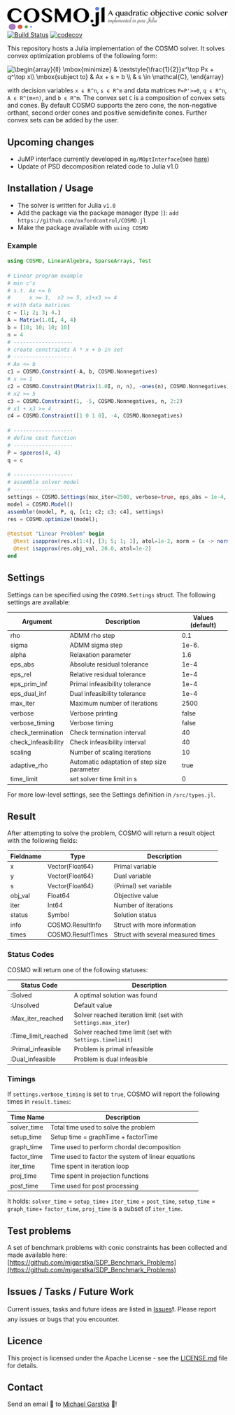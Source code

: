 ![COSMO Logo](https://github.com/migarstka/COSMO_assets/blob/master/COSMO_logo.png)
[![Build Status](https://travis-ci.org/oxfordcontrol/COSMO.jl.svg?branch=master)](https://travis-ci.org/oxfordcontrol/COSMO.jl)
[![codecov](https://codecov.io/gh/oxfordcontrol/COSMO.jl/branch/master/graph/badge.svg)](https://codecov.io/gh/oxfordcontrol/COSMO.jl)

This repository hosts a Julia implementation of the COSMO solver. It solves convex optimization problems of the following form:

<img src="https://latex.codecogs.com/gif.latex?\begin{array}{ll}&space;\mbox{minimize}&space;&&space;\textstyle{\frac{1}{2}}x^\top&space;Px&space;&plus;&space;q^\top&space;x\\&space;\mbox{subject&space;to}&space;&&space;Ax&space;&plus;&space;s&space;=&space;b&space;\\&space;&&space;s&space;\in&space;\mathcal{C},&space;\end{array}" title="\begin{array}{ll} \mbox{minimize} & \textstyle{\frac{1}{2}}x^\top Px + q^\top x\\ \mbox{subject to} & Ax + s = b \\ & s \in \mathcal{C}, \end{array}" />

with decision variables `x ϵ R^n`, `s ϵ R^m` and data matrices `P=P'>=0`, `q ϵ R^n`, `A ϵ R^(m×n)`, and `b ϵ R^m`. The convex set `C` is a composition of convex sets and cones. By default COSMO supports the zero cone, the non-negative orthant, second order cones and positive semidefinite cones. Further convex sets can be added by the user.

## Upcoming changes
- JuMP interface currently developed in `mg/MOptInterface`(see [here](https://github.com/oxfordcontrol/COSMO.jl/issues/56))
- Update of PSD decomposition related code to Julia v1.0

## Installation / Usage
- The solver is written for Julia `v1.0`
- Add the package via the package manager (type `]`): `add https://github.com/oxfordcontrol/COSMO.jl`
- Make the package available with `using COSMO`

### Example
```julia
using COSMO, LinearAlgebra, SparseArrays, Test

# Linear program example
# min c'x
# s.t. Ax <= b
#      x >= 1,  x2 >= 5, x1+x3 >= 4
# with data matrices
c = [1; 2; 3; 4.]
A = Matrix(1.0I, 4, 4)
b = [10; 10; 10; 10]
n = 4
# -------------------
# create constraints A * x + b in set
# -------------------
# Ax <= b
c1 = COSMO.Constraint(-A, b, COSMO.Nonnegatives)
# x >= 1
c2 = COSMO.Constraint(Matrix(1.0I, n, n), -ones(n), COSMO.Nonnegatives)
# x2 >= 5
c3 = COSMO.Constraint(1, -5, COSMO.Nonnegatives, n, 2:2)
# x1 + x3 >= 4
c4 = COSMO.Constraint([1 0 1 0], -4, COSMO.Nonnegatives)

# -------------------
# define cost function
# -------------------
P = spzeros(4, 4)
q = c

# -------------------
# assemble solver model
# -------------------
settings = COSMO.Settings(max_iter=2500, verbose=true, eps_abs = 1e-4, eps_rel = 1e-5)
model = COSMO.Model()
assemble!(model, P, q, [c1; c2; c3; c4], settings)
res = COSMO.optimize!(model);

@testset "Linear Problem" begin
  @test isapprox(res.x[1:4], [3; 5; 1; 1], atol=1e-2, norm = (x -> norm(x, Inf)))
  @test isapprox(res.obj_val, 20.0, atol=1e-2)
end
```


## Settings
Settings can be specified using the `COSMO.Settings` struct. The following settings are available:

Argument | Description | Values (default)
--- | --- | ---
rho | ADMM rho step | 0.1
sigma | ADMM sigma step | 1e-6.
alpha | Relaxation parameter | 1.6
eps_abs | Absolute residual tolerance | 1e-4
eps_rel | Relative residual tolerance | 1e-4
eps_prim_inf | Primal infeasibility tolerance | 1e-4
eps_dual_inf | Dual infeasibility tolerance | 1e-4
max_iter | Maximum number of iterations | 2500
verbose | Verbose printing | false
verbose_timing | Verbose timing | false
check_termination | Check termination interval | 40
check_infeasibility | Check infeasibility interval | 40
scaling | Number of scaling iterations | 10
adaptive_rho | Automatic adaptation of step size parameter | true
time_limit | set solver time limit in s | 0

For more low-level settings, see the Settings definition in `/src/types.jl`.

## Result
After attempting to solve the problem, COSMO will return a result object with the following fields:

Fieldname | Type | Description
---  | --- | ---
x | Vector{Float64}| Primal variable
y | Vector{Float64}| Dual variable
s | Vector{Float64}| (Primal) set variable
obj_val | Float64 | Objective value
iter | Int64 | Number of iterations
status | Symbol | Solution status
info | COSMO.ResultInfo | Struct with more information
times | COSMO.ResultTimes | Struct with several measured times

### Status Codes
COSMO will return one of the following statuses:

Status Code  | Description
---  | ---
:Solved | A optimal solution was found
:Unsolved | Default value
:Max_iter_reached | Solver reached iteration limit (set with `Settings.max_iter`)
:Time_limit_reached | Solver reached time limit (set with `Settings.timelimit`)
:Primal_infeasible | Problem is primal infeasible
:Dual_infeasible | Problem is dual infeasible


### Timings
If `settings.verbose_timing` is set to `true`, COSMO will report the following times in `result.times`:

Time Name  | Description
---  | ---
solver_time | Total time used to solve the problem
setup_time | Setup time = graphTime + factorTime
graph_time | Time used to perform chordal decomposition
factor_time | Time used to factor the system of linear equations
iter_time | Time spent in iteration loop
proj_time | Time spent in projection functions
post_time | Time used for post processing

It holds:
`solver_time` = `setup_time`+ `iter_time` + `post_time`,
`setup_time` = `graph_time`+ `factor_time`,
`proj_time` is a subset of `iter_time`.


## Test problems
A set of benchmark problems with conic constraints has been collected and made available here:
[https://github.com/migarstka/SDP_Benchmark_Problems](https://github.com/migarstka/SDP_Benchmark_Problems)

## Issues / Tasks / Future Work
Current issues, tasks and future ideas are listed in [Issues](https://github.com/oxfordcontrol/ossdp/issues):exclamation:. Please report any issues or bugs that you encounter.

## Licence
This project is licensed under the Apache License - see the [LICENSE.md](LICENSE.md) file for details.

## Contact
Send an email :email: to [Michael Garstka](mailto:michael.garstka@eng.ox.ac.uk) :rocket:!
